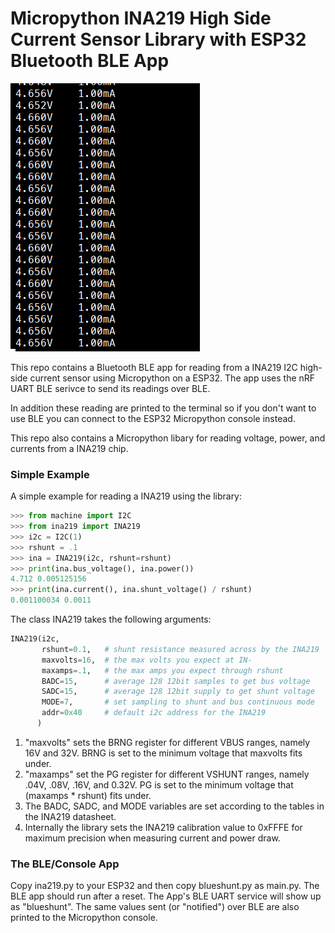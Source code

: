 

# Micropython INA219 High Side Current Sensor Library with ESP32 Bluetooth BLE App

![](output.png)

This repo contains a Bluetooth BLE app for reading from a INA219 I2C 
high-side current sensor using Micropython on a ESP32.  The app uses 
the nRF UART BLE serivce to send its readings over BLE.

In addition these reading are printed to the terminal so if you don't want to 
use BLE you can connect to the ESP32 Micropython console instead.

This repo also contains a Micropython libary for reading
voltage, power, and currents from a INA219 chip.

### Simple Example

A simple example for reading a INA219 using the library:

```python
>>> from machine import I2C
>>> from ina219 import INA219
>>> i2c = I2C(1)
>>> rshunt = .1
>>> ina = INA219(i2c, rshunt=rshunt)
>>> print(ina.bus_voltage(), ina.power())
4.712 0.005125156
>>> print(ina.current(), ina.shunt_voltage() / rshunt)
0.001100034 0.0011
```

The class INA219 takes the following arguments:

```python
INA219(i2c, 
       rshunt=0.1,   # shunt resistance measured across by the INA219
       maxvolts=16,  # the max volts you expect at IN-
       maxamps=.1,   # the max amps you expect through rshunt
       BADC=15,      # average 128 12bit samples to get bus voltage
       SADC=15,      # average 128 12bit supply to get shunt voltage
       MODE=7,       # set sampling to shunt and bus continuous mode
       addr=0x40     # default i2c address for the INA219
      )
```

1. "maxvolts" sets the BRNG register for different VBUS ranges, namely
16V and 32V.  BRNG is set to the minimum voltage that maxvolts fits under.
2. "maxamps" set the PG register for different VSHUNT ranges,
namely .04V, .08V, .16V, and 0.32V.  PG is set to the minimum
voltage that (maxamps * rshunt) fits under.
3. The BADC, SADC, and MODE variables are set according to the tables in 
the INA219 datasheet.
4. Internally the library sets the INA219 calibration value
to 0xFFFE for maximum precision when measuring current and power draw.

### The BLE/Console App

Copy ina219.py to your ESP32 and then copy blueshunt.py as main.py.
The BLE app should run after a reset.  The App's BLE UART service will 
show up as "blueshunt".  The same values sent (or "notified") over BLE 
are also printed to the Micropython console.

